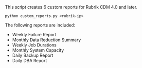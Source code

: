 This script creates 6 custom reports for Rubrik CDM 4.0 and later.

`python custom_reports.py <rubrik-ip>`
 
The following reports are included:
- Weekly Failure Report
- Monthly Data Reduction Summary
- Weekly Job Durations
- Monthly System Capacity
- Daily Backup Report
- Daily DBA Report
